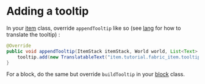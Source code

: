 # Adding a tooltip

In your [item](../Tutorials/items.md) class, override `appendTooltip` like so
(see [lang](../Tutorials/lang.md) for how to translate the tooltip) :

```java
@Override
public void appendTooltip(ItemStack itemStack, World world, List<Text> tooltip, TooltipContext tooltipContext) {
    tooltip.add(new TranslatableText("item.tutorial.fabric_item.tooltip"));
}
```

For a block, do the same but override `buildTooltip` in your
[block](../Tutorials/blocks.md) class.
